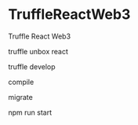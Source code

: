 # TruffleReactWeb3
Truffle React Web3

truffle unbox react

truffle develop

compile

migrate

npm run start